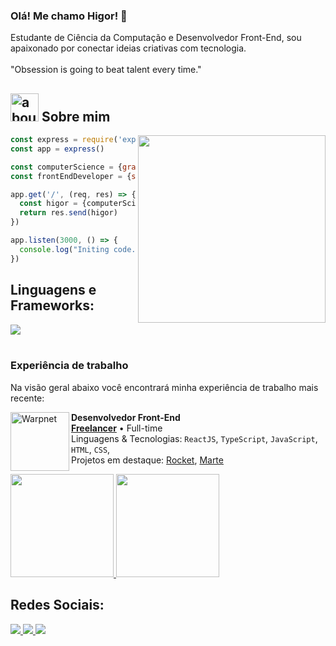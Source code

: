 ### Olá! Me chamo Higor! 👋

Estudante de Ciência da Computação e Desenvolvedor Front-End, sou apaixonado por conectar ideias criativas com tecnologia.
<br><br>
"Obsession is going to beat talent every time."

## <img width="45" alt="about" src="https://raw.github.com/elizarov/elizarov/master/about.png"> Sobre mim

<img align="right" width="300" src="https://i.pinimg.com/originals/e8/f4/53/e8f453469a3ec97ecd354df465d73913.gif"/>

```javascript
const express = require('express')
const app = express()

const computerScience = {graduation: "Computer Science"}
const frontEndDeveloper = {stack: "Front-End Developer"}

app.get('/', (req, res) => {
  const higor = {computerScience, frontEndDeveloper}
  return res.send(higor)
})

app.listen(3000, () => {
  console.log("Initing code...")
})
```

## **Linguagens e Frameworks:**  

<div style="display: inline_block">
  <img src="https://skillicons.dev/icons?i=react,ts,js,styledcomponents,sass,bootstrap,gulp,html,css,tailwind,vue,java">
</div><br>

### Experiência de trabalho

Na visão geral abaixo você encontrará minha experiência de trabalho mais recente:

[<img align="left" height="94px" width="94px" alt="Warpnet" src="https://media.licdn.com/dms/image/C560BAQFtmg-VntWVnQ/company-logo_100_100/0/1535664718065?e=1703721600&v=beta&t=tdhHI_Aau6Nsjd_1BhrAHxwyxxpIpVvulO65MZePmgw"/>](https://www.higorstos.com/)

**Desenvolvedor Front-End** \
[**Freelancer**](https://www.higorstos.com/) • Full-time \
Linguagens & Tecnologias: `ReactJS`, `TypeScript`, `JavaScript`, `HTML`, `CSS`,\
Projetos em destaque: [Rocket](https://www.spacex.com/), [Marte](<https://pt.wikipedia.org/wiki/Marte_(planeta)>)
<br/>

<a href="https://github.com/HigorStos">
  <img height='165em' src="https://github-readme-stats.vercel.app/api?username=HigorStos&show_icons=true&theme=dracula&include_all_commits=true&count_private=true">
  <img height='165em' src="https://github-readme-stats.vercel.app/api/top-langs/?username=HigorStos&layout=compact&langs_count=16&theme=dracula">
</a>

## **Redes Sociais:**

<p align="left">
  <a target="_blank" href="https://www.linkedin.com/in/higorstos/" alt="Linkedin">
    <img src="https://img.shields.io/badge/-LinkedIn-%230077B5?style=for-the-badge&logo=linkedin&logoColor=white" target="_blank">
  </a> 

  <a target="_blank" href="https://www.instagram.com/higorkz7/" alt="Instagram">
    <img src="https://img.shields.io/badge/-Instagram-%23E4405F?style=for-the-badge&logo=instagram&logoColor=white" target="_blank">
  </a>
 
  <a target="_blank" href="mailto:higor.stos@outlook.com" alt="Microsoft Outlook">
    <img src="https://img.shields.io/badge/Microsoft_Outlook-0078D4?style=for-the-badge&logo=microsoft-outlook&logoColor=white"
  </a>
</p>
<br>
